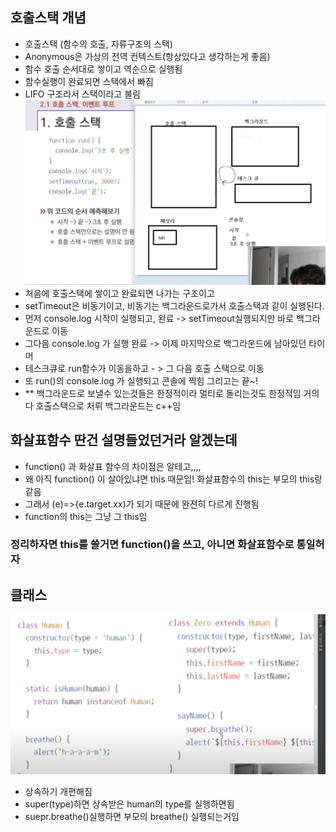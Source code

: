 ## 호출스택 개념
 - 호출스택 (함수의 호출, 자류구조의 스택)
 - Anonymous은 가상의 전역 컨텍스트(항상있다고 생각하는게 좋음)
 - 함수 호출 순서대로 쌓이고 역순으로 실행됨
 - 함수실행이 완료되면 스택에서 빠짐
 - LIFO 구조라서 스택이라고 불림
  ![ex_screenshot](../img/이벤트루프.png)
 - 처음에 호출스택에 쌓이고 완료되면 나가는 구조이고
 - setTimeout은 비동기이고, 비동기는 백그라운드로가서 호출스택과 같이 실행된다.
 - 먼저 console.log 시작이 실행되고, 완료 -> setTimeout실행되지만 바로 백그라운드로 이동
 - 그다음 console.log 가 실행 완료 -> 이제 마지막으로 백그라운드에 남아있던 타이머
 - 테스크큐로 run함수가 이동을하고 - > 그 다음 호출 스택으로 이동
 - 또 run()의 console.log 가 실행되고 콘솔에 찍힘 그리고는 끝~!
 - ** 백그라운드로 보낼수 있는것들은 한정적이라 멀티로 돌리는것도 한정적임 거의다 호출스택으로 처뤼 백그라운드는 c++임


## 화살표함수 딴건 설명들었던거라 알겠는데
 - function() 과 화살표 함수의 차이점은 알테고,,,,
 - 왜 아직 function() 이 살아있냐면 this 때문임! 화살표함수의 this는 부모의 this랑 같음
 - 그래서 (e)=>{e.target.xx)가 되기 때문에 완젼히 다르게 진행됨
 - function의 this는 그냥 그 this임

### 정리하자면 this를 쓸거면 function()을 쓰고, 아니면 화살표함수로 통일허자


## 클래스
![ex_screenshot](../img/클래스.png)
 - 상속하기 개편해짐
 - super(type)하면 상속받은 human의 type를 실행하면됨
 - suepr.breathe()실행하면 부모의 breathe() 실행되는거임

